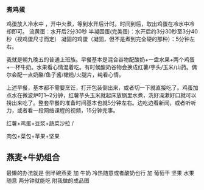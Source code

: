 ### 煮鸡蛋

鸡蛋放入冷水中 ，开中火煮，等到水开后计时。时间到后，取出鸡蛋在冷水中冷却即可。
流黄蛋：水开后2分30秒
半凝固蛋(完美蛋)：水开后约3分30秒至3分40秒（视鸡蛋尺寸而定）
凝固的鸡蛋（凝固，但不是煮到完全硬的那种）：5分钟左右。





我就是朝九晚五的普通上班族。早餐基本是混合谷物配酸奶+一盘水果+两个鸡蛋+一杯牛奶。水果看心情混着吃。有时候酸奶谷物会换成红薯/芋头/玉米/山药。偶尔会配一点奶酪/鱼子酱/橄榄/火腿片，纯看心情。

上述早餐，基本都不需要烹饪，打开包装倒出来，或者切一下就直接吃了。鸡蛋加点水在微波炉叮1~2分钟，红薯芋头玉米就起床放锅里水煮，洗好澡漱好口就可以捞出来吃了。整套早餐的准备时间基本也就5分钟左右。边吃边看新闻，或者听听力，或者看一段网络课程的视频，15分钟完事。

红薯+鸡蛋+豆浆+蔬菜沙拉 /

肉包+菜包+苹果+坚果



## 燕麦+牛奶组合

最懒的办法就是 倒半碗燕麦 加 牛奶 冷热随意或者酸奶也行 加 葡萄干 坚果 水果随意 两分钟就能吃 附我做的成品图